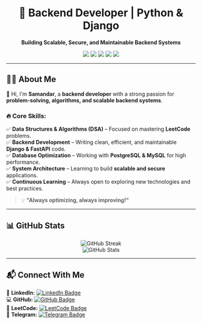 <h1 align="center">🚀 Backend Developer | Python & Django</h1>

<p align="center">
  <strong>Building Scalable, Secure, and Maintainable Backend Systems</strong>  
</p>

<p align="center">
  <img src="https://img.shields.io/badge/Python-3.10-blue?style=for-the-badge&logo=python&logoColor=white">
  <img src="https://img.shields.io/badge/Django-4.2-green?style=for-the-badge&logo=django&logoColor=white">
  <img src="https://img.shields.io/badge/PostgreSQL-Database-blue?style=for-the-badge&logo=postgresql&logoColor=white">
  <img src="https://img.shields.io/badge/FastAPI-Framework-green?style=for-the-badge&logo=fastapi&logoColor=white">
  <img src="https://img.shields.io/badge/Linux-Terminal-black?style=for-the-badge&logo=linux&logoColor=white">
</p>

---

## 👨‍💻 About Me  

👋 Hi, I'm **Samandar**, a **backend developer** with a strong passion for **problem-solving, algorithms, and scalable backend systems**.  

### 🔥 Core Skills:
✅ **Data Structures & Algorithms (DSA)** – Focused on mastering **LeetCode** problems.  
✅ **Backend Development** – Writing clean, efficient, and maintainable **Django & FastAPI** code.  
✅ **Database Optimization** – Working with **PostgreSQL & MySQL** for high performance.  
✅ **System Architecture** – Learning to build **scalable and secure** applications.  
✅ **Continuous Learning** – Always open to exploring new technologies and best practices.  

> 💡 **"Always optimizing, always improving!"**  

---

## 📊 GitHub Stats  

<p align="center">
  <img src="https://github-readme-streak-stats.herokuapp.com/?user=samandar-hamrayev&theme=dark&hide_border=true" alt="GitHub Streak" />
  <br>
  <img src="https://github-readme-stats.vercel.app/api?username=samandar-hamrayev&show_icons=true&theme=dark&hide_border=true" alt="GitHub Stats" />
</p>

---

## 📬 Connect With Me  

🔗 **LinkedIn:** [![LinkedIn Badge](https://img.shields.io/badge/-Samandar_Hamrayev-blue?style=flat&logo=Linkedin&logoColor=white)](https://linkedin.com/in/samandar-hamrayev)  
💻 **GitHub:** [![GitHub Badge](https://img.shields.io/badge/-Samandar_Hamrayev-black?style=flat&logo=github&logoColor=white)](https://github.com/samandar-hamrayev)  
🧩 **LeetCode:** [![LeetCode Badge](https://img.shields.io/badge/-Samandar_Hamrayev-orange?style=flat&logo=LeetCode&logoColor=white)](https://leetcode.com/samandar-hamrayev)  
💬 **Telegram:** [![Telegram Badge](https://img.shields.io/badge/-@samandar_hamrayev-blue?style=flat&logo=telegram&logoColor=white)](https://t.me/samandar_hamrayev)  
